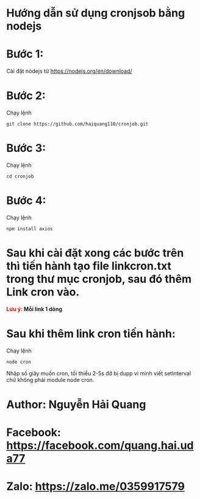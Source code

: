 # Hướng dẫn sử dụng cronjsob bằng nodejs

# Bước 1:
Cài đặt nodejs từ <a href="https://nodejs.org/en/download/">https://nodejs.org/en/download/</a>

# Bước 2:
Chạy lệnh
```base
git clone https://github.com/haiquang110/cronjob.git
```

# Bước 3:
Chạy lệnh 
```base
cd cronjob
```

# Bước 4:
Chạy lệnh
```base
npm install axios
```

# Sau khi cài đặt xong các bước trên thì tiến hành tạo file linkcron.txt trong thư mục cronjob, sau đó thêm Link cron vào.
<b><span style="color: red;">Lưu ý:</span> Mỗi link 1 dòng</b>

# Sau khi thêm link cron tiến hành:
Chạy lệnh
```base 
node cron
```

Nhập số giây muốn cron, tối thiểu 2-5s đỡ bị dupp vì mình viết setInterval chứ không phải module node cron.

# Author: Nguyễn Hải Quang
# Facebook: <a href="https://facebook.com/quang.hai.uda77">https://facebook.com/quang.hai.uda77</a>
# Zalo: <a href="https://zalo.me/0359917579">https://zalo.me/0359917579</a>

